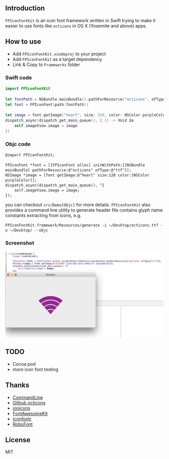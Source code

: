 
## Introduction

`FPIconFontKit` is an icon font framework written in Swift trying to make it easier to use fonts like `octicons` in OS X (Yosemite and above) apps. 

## How to use

* Add `FPIconFontKit.xcodeproj` to your project
* Add `FPIconFontKit` as a target dependency
* Link & Copy to `Frameworks` folder

### Swift code
```swift
import FPIconFontKit

let fontPath = NSBundle.mainBundle().pathForResource("octicons", ofType: "ttf")
let font = FPIconFont(path:fontPath!)
        
let image = font.getImage("heart", size: 256, color: NSColor.purpleColor())
dispatch_async(dispatch_get_main_queue(), { () -> Void in
    self.imageView.image = image
})

```

### Objc code

```objc
@import FPIconFontKit;

FPIconFont *font = [[FPIconFont alloc] initWithPath:[[NSBundle mainBundle] pathForResource:@"octicons" ofType:@"ttf"]];
NSImage *image = [font getImage:@"heart" size:128 color:[NSColor purpleColor]];
dispatch_async(dispatch_get_main_queue(), ^{
    self.imageView.image = image;
});

```

you can checkout `src/Demo[Objc]` for more details. `FPIconFontKit` also provides a command line utility to generate header file contains glyph name constants extracting from icons, e.g.
```shell
FPIconFontKit.framework/Resources/generate -i ~/Desktop/octicons.ttf -o ~/Desktop/ --objc
```

### Screenshot

![demo-objc](docs/demo_objc.jpg)

## TODO
* Cocoa pod
* more icon font testing


## Thanks
* [CommandLine](https://github.com/jatoben/CommandLine)
* [Github octicons](https://octicons.github.com/)
* [ionicons](http://ionicons.com/)
* [FontAwesomeKit](https://github.com/PrideChung/FontAwesomeKit)
* [iconfontr](https://github.com/shanzi/iconfontr.git)
* [RoboFont](http://doc.robofont.com/)

## License

MIT